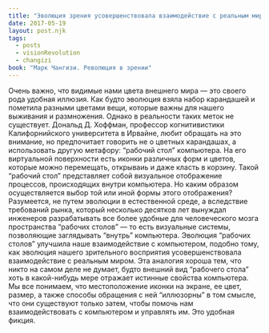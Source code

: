 ```yaml
---
title: "Эволюция зрения усовершенствовала взаимодействие с реальным миром"
date: 2017-05-19
layout: post.njk
tags:
  - posts
  - visionRevolution
  - changizi
book: "Марк Чангизи. Революция в зрении"
---
```


Очень важно, что видимые нами цвета внешнего мира — это своего рода удобная иллюзия. Как будто эволюция взяла набор карандашей и пометила разными цветами вещи, которые важны дпя нашего выживания и размножения. Однако в реальности таких меток не существует. Дональд Д. Хоффман, профессор когнитивистики Калифорнийского университета в Ирвайне, любит обращать на это внимание, но предпочитает говорить не о цветных карандашах, а использовать другую метафору: “рабочий стол” компьютера. На его виртуальной поверхности есть иконки различных форм и цветов, которые можно перемещать, открываиь и даже класть в корзину. Такой “рабочий стол” представляет собой визуальное отображение процессов, происходящих внутри компьютера. Но каким образом осуществляется выбор той или иной формы этого отображения? Разумеется, не путем эволюции в естественной среде, а вследствие требований рынка, который несколько десятков лет вынуждал инженеров разрабатывать все более удобные для человеческого мозга пространства “рабочих столов” — то есть визуальные системы, позволяющие заглядывать “внутрь” компьютера. Эволюция “рабочих столов” улучшила наше взаимодействие с компьютером, подобно тому, как эволюция нашего зрительного восприятия усовершенствовала взаимодействие с реальным миром. Эта аналогия хороша тем, что никто на самом деле не думает, будто внешний вид “рабочего стола” хоть в какой-нибудь мере отражает истинные свойства компьютера. Мы все понимаем, что местоположение иконки на экране, ее цвет, размер, а также способы обращения с ней “иллюзорны” в том смысле, что они существуют только затем, чтобы помочь нам взаимодействовать с компьютером и управлять им. Это удобная фикция.
